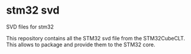 # stm32 svd
SVD files for stm32

This repository contains all the STM32 svd file from the STM32CubeCLT.
This allows to package and provide them to the STM32 core.
